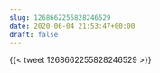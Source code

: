 ```yaml
---
slug: 1268662255828246529
date: 2020-06-04 21:53:47+00:00
draft: false
---
```


{{< tweet 1268662255828246529 >}}
